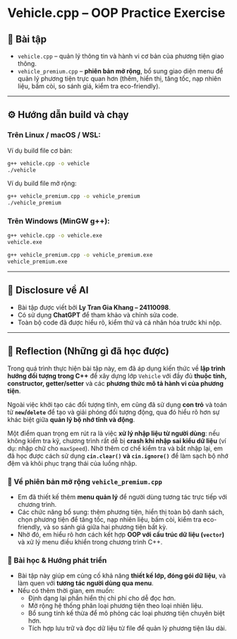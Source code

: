# Vehicle.cpp – OOP Practice Exercise

## 📌 Bài tập
- `vehicle.cpp` – quản lý thông tin và hành vi cơ bản của phương tiện giao thông.  
- `vehicle_premium.cpp` – **phiên bản mở rộng**, bổ sung giao diện menu để quản lý phương tiện trực quan hơn (thêm, hiển thị, tăng tốc, nạp nhiên liệu, bấm còi, so sánh giá, kiểm tra eco-friendly).  

---

## ⚙️ Hướng dẫn build và chạy

### Trên Linux / macOS / WSL:
Ví dụ build file cơ bản:
```bash
g++ vehicle.cpp -o vehicle
./vehicle
```

Ví dụ build file mở rộng:
```bash
g++ vehicle_premium.cpp -o vehicle_premium
./vehicle_premium
```

### Trên Windows (MinGW g++):
```bash
g++ vehicle.cpp -o vehicle.exe
vehicle.exe

g++ vehicle_premium.cpp -o vehicle_premium.exe
vehicle_premium.exe
```

---

## 🤖 Disclosure về AI
- Bài tập được viết bởi **Ly Tran Gia Khang – 24110098**.  
- Có sử dụng **ChatGPT** để tham khảo và chỉnh sửa code.  
- Toàn bộ code đã được hiểu rõ, kiểm thử và cá nhân hóa trước khi nộp.  

---

## 📝 Reflection (Những gì đã học được)

Trong quá trình thực hiện bài tập này, em đã áp dụng kiến thức về **lập trình hướng đối tượng trong C++** để xây dựng lớp `Vehicle` với đầy đủ **thuộc tính, constructor, getter/setter** và các **phương thức mô tả hành vi của phương tiện**.  

Ngoài việc khởi tạo các đối tượng tĩnh, em cũng đã sử dụng **con trỏ** và toán tử **`new`/`delete`** để tạo và giải phóng đối tượng động, qua đó hiểu rõ hơn sự khác biệt giữa **quản lý bộ nhớ tĩnh và động**.  

Một điểm quan trọng em rút ra là việc **xử lý nhập liệu từ người dùng**: nếu không kiểm tra kỹ, chương trình rất dễ bị **crash khi nhập sai kiểu dữ liệu** (ví dụ: nhập chữ cho `maxSpeed`). Nhờ thêm cơ chế kiểm tra và bắt nhập lại, em đã học được cách sử dụng **`cin.clear()` và `cin.ignore()`** để làm sạch bộ nhớ đệm và khôi phục trạng thái của luồng nhập.  

### 🚀 Về phiên bản mở rộng `vehicle_premium.cpp`
- Em đã thiết kế thêm **menu quản lý** để người dùng tương tác trực tiếp với chương trình.  
- Các chức năng bổ sung: thêm phương tiện, hiển thị toàn bộ danh sách, chọn phương tiện để tăng tốc, nạp nhiên liệu, bấm còi, kiểm tra eco-friendly, và so sánh giá giữa hai phương tiện bất kỳ.  
- Nhờ đó, em hiểu rõ hơn cách kết hợp **OOP với cấu trúc dữ liệu (`vector`)** và xử lý menu điều khiển trong chương trình C++.  

### 🌱 Bài học & Hướng phát triển
- Bài tập này giúp em củng cố khả năng **thiết kế lớp, đóng gói dữ liệu**, và làm quen với **tương tác người dùng qua menu**.  
- Nếu có thêm thời gian, em muốn:  
  - Định dạng lại phần hiển thị chi phí cho dễ đọc hơn.  
  - Mở rộng hệ thống phân loại phương tiện theo loại nhiên liệu.  
  - Bổ sung tính kế thừa để mô phỏng các loại phương tiện chuyên biệt hơn.  
  - Tích hợp lưu trữ và đọc dữ liệu từ file để quản lý phương tiện lâu dài.  
